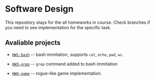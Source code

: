 # Software Design
This repository stays for the all homeworks in course. Check branches if you need to see implementation for the specific task.

## Avaliable projects
* [`HW1-bash`](https://github.com/sigmadt/Itmo-JB-Software-Design-2022/blob/HW1-bash) -- bash immitation, supports `cat`, `echo`, `pwd`, `wc`.

* [`HW3-grep`](https://github.com/sigmadt/Itmo-JB-Software-Design-2022/blob/HW3-grep) -- `grep` command added to bash immitation

* [`HW4-game`](https://github.com/sigmadt/Itmo-JB-Software-Design-2022/tree/HW4-roguelike) -- rogue-like game implementation.
